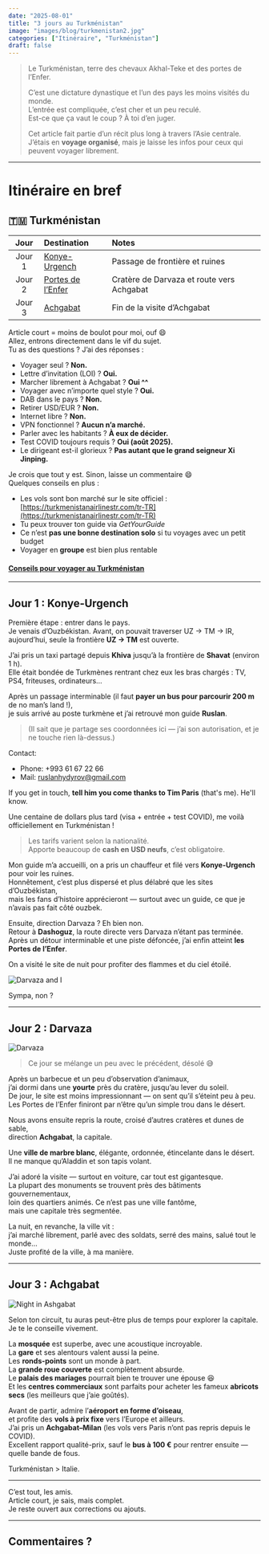 ```yaml
---
date: "2025-08-01"
title: "3 jours au Turkménistan"
image: "images/blog/turkmenistan2.jpg"
categories: ["Itinéraire", "Turkménistan"]
draft: false
---
```


> Le Turkménistan, terre des chevaux Akhal-Teke et des portes de l’Enfer.  
>  
> C’est une dictature dynastique et l’un des pays les moins visités du monde.  
> L’entrée est compliquée, c’est cher et un peu reculé.  
> Est-ce que ça vaut le coup ? À toi d’en juger.  
>  
> Cet article fait partie d’un récit plus long à travers l’Asie centrale.  
> J’étais en **voyage organisé**, mais je laisse les infos pour ceux qui peuvent voyager librement.

---

# Itinéraire en bref

## 🇹🇲 Turkménistan

| Jour | Destination | Notes |
|:----:|:-------------|:------|
| Jour 1 | [Konye-Urgench](#jour-1-konye) | Passage de frontière et ruines |
| Jour 2 | [Portes de l’Enfer](#jour-2-darvaza) | Cratère de Darvaza et route vers Achgabat |
| Jour 3 | [Achgabat](#jour-3-achgabat) | Fin de la visite d’Achgabat |

Article court = moins de boulot pour moi, ouf 😄  
Allez, entrons directement dans le vif du sujet.  
Tu as des questions ? J’ai des réponses :

- Voyager seul ? **Non.**  
- Lettre d’invitation (LOI) ? **Oui.**  
- Marcher librement à Achgabat ? **Oui ^^**  
- Voyager avec n’importe quel style ? **Oui.**  
- DAB dans le pays ? **Non.**  
- Retirer USD/EUR ? **Non.**  
- Internet libre ? **Non.**  
- VPN fonctionnel ? **Aucun n’a marché.**  
- Parler avec les habitants ? **À eux de décider.**  
- Test COVID toujours requis ? **Oui (août 2025).**  
- Le dirigeant est-il glorieux ? **Pas autant que le grand seigneur Xi Jinping.**

Je crois que tout y est. Sinon, laisse un commentaire 😄  
Quelques conseils en plus :

- Les vols sont bon marché sur le site officiel : [https://turkmenistanairlinestr.com/tr-TR](https://turkmenistanairlinestr.com/tr-TR)  
- Tu peux trouver ton guide via *GetYourGuide*  
- Ce n’est **pas une bonne destination solo** si tu voyages avec un petit budget  
- Voyager en **groupe** est bien plus rentable  

#### [Conseils pour voyager au Turkménistan](/blog/howto-turkmenistan)

---

## Jour 1 : Konye-Urgench

Première étape : entrer dans le pays.  
Je venais d’Ouzbékistan. Avant, on pouvait traverser UZ → TM → IR,  
aujourd’hui, seule la frontière **UZ → TM** est ouverte.

J’ai pris un taxi partagé depuis **Khiva** jusqu’à la frontière de **Shavat** (environ 1 h).  
Elle était bondée de Turkmènes rentrant chez eux les bras chargés : TV, PS4, friteuses, ordinateurs…

Après un passage interminable (il faut **payer un bus pour parcourir 200 m** de no man’s land !),  
je suis arrivé au poste turkmène et j’ai retrouvé mon guide **Ruslan**.

> (Il sait que je partage ses coordonnées ici — j’ai son autorisation, et je ne touche rien là-dessus.)

Contact:  
- Phone: +993 61 67 22 66  
- Mail: ruslanhydyrov@gmail.com  

If you get in touch, **tell him you come thanks to Tim Paris** (that's me). He'll know.  


Une centaine de dollars plus tard (visa + entrée + test COVID), me voilà officiellement en Turkménistan !

> Les tarifs varient selon la nationalité.  
> Apporte beaucoup de **cash en USD neufs**, c’est obligatoire.

Mon guide m’a accueilli, on a pris un chauffeur et filé vers **Konye-Urgench** pour voir les ruines.  
Honnêtement, c’est plus dispersé et plus délabré que les sites d’Ouzbékistan,  
mais les fans d’histoire apprécieront — surtout avec un guide, ce que je n’avais pas fait côté ouzbek.

Ensuite, direction Darvaza ? Eh bien non.  
Retour à **Dashoguz**, la route directe vers Darvaza n’étant pas terminée.  
Après un détour interminable et une piste défoncée, j’ai enfin atteint **les Portes de l’Enfer**.

On a visité le site de nuit pour profiter des flammes et du ciel étoilé.

![Darvaza and I](images/blog/turkmenistan3.jpg)

Sympa, non ?

---

## Jour 2 : Darvaza

![Darvaza](images/blog/turkmenistan4.jpg)

> Ce jour se mélange un peu avec le précédent, désolé 😅

Après un barbecue et un peu d’observation d’animaux,  
j’ai dormi dans une **yourte** près du cratère, jusqu’au lever du soleil.  
De jour, le site est moins impressionnant — on sent qu’il s’éteint peu à peu.  
Les Portes de l’Enfer finiront par n’être qu’un simple trou dans le désert.

Nous avons ensuite repris la route, croisé d’autres cratères et dunes de sable,  
direction **Achgabat**, la capitale.

Une **ville de marbre blanc**, élégante, ordonnée, étincelante dans le désert.  
Il ne manque qu’Aladdin et son tapis volant.

J’ai adoré la visite — surtout en voiture, car tout est gigantesque.  
La plupart des monuments se trouvent près des bâtiments gouvernementaux,  
loin des quartiers animés. Ce n’est pas une ville fantôme,  
mais une capitale très segmentée.

La nuit, en revanche, la ville vit :  
j’ai marché librement, parlé avec des soldats, serré des mains, salué tout le monde…  
Juste profité de la ville, à ma manière.

---

## Jour 3 : Achgabat

![Night in Ashgabat](images/blog/turkmenistan.jpg)

Selon ton circuit, tu auras peut-être plus de temps pour explorer la capitale.  
Je te le conseille vivement.

La **mosquée** est superbe, avec une acoustique incroyable.  
La **gare** et ses alentours valent aussi la peine.  
Les **ronds-points** sont un monde à part.  
La **grande roue couverte** est complètement absurde.  
Le **palais des mariages** pourrait bien te trouver une épouse 😆  
Et les **centres commerciaux** sont parfaits pour acheter les fameux **abricots secs** (les meilleurs que j’aie goûtés).

Avant de partir, admire l’**aéroport en forme d’oiseau**,  
et profite des **vols à prix fixe** vers l’Europe et ailleurs.  
J’ai pris un **Achgabat–Milan** (les vols vers Paris n’ont pas repris depuis le COVID).  
Excellent rapport qualité-prix, sauf le **bus à 100 €** pour rentrer ensuite — quelle bande de fous.

Turkménistan > Italie.

---

C’est tout, les amis.  
Article court, je sais, mais complet.  
Je reste ouvert aux corrections ou ajouts.

---
Commentaires ?
---
